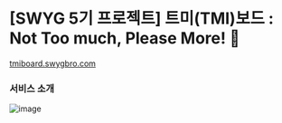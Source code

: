 # [SWYG 5기 프로젝트] 트미(TMI)보드 : Not Too much, Please More! 🙋 

[tmiboard.swygbro.com](https://tmiboard.swygbro.com/)

### 서비스 소개
![image](https://user-images.githubusercontent.com/84756243/228446441-e3571f9f-3da8-44ea-a80e-8757e49cb958.png)





